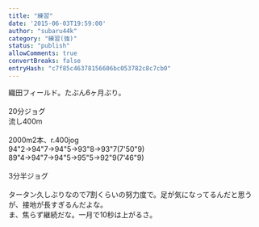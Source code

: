 ```yaml
---
title: "練習"
date: '2015-06-03T19:59:00'
author: "subaru44k"
category: "練習(強)"
status: "publish"
allowComments: true
convertBreaks: false
entryHash: "c7f85c46378156606bc053782c8c7cb0"
---
```

織田フィールド。たぶん6ヶ月ぶり。<br>
<br>
20分ジョグ<br>
流し400m<br>
<br>
2000m2本、r.400jog<br>
94"2→94"7→94"5→93"8→93"7(7'50"9)<br>
89"4→94"7→94"5→95"5→92"9(7'46"9)<br>
<br>
3分半ジョグ<br>
<br>
タータン久しぶりなので7割くらいの努力度で。足が気になってるんだと思うが、接地が長すぎるんだよな。<br>
ま、焦らず継続だな。一月で10秒は上がるさ。
